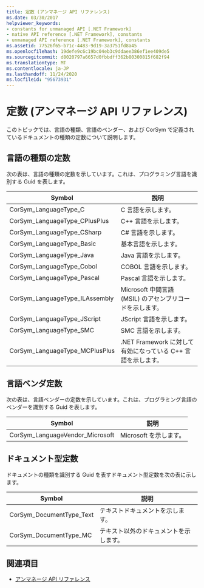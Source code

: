 ```yaml
---
title: 定数 (アンマネージ API リファレンス)
ms.date: 03/30/2017
helpviewer_keywords:
- constants for unmanaged API [.NET Framework]
- native API reference [.NET Framework], constants
- unmanaged API reference [.NET Framework], constants
ms.assetid: 77526f65-b71c-4483-9d19-3a3751fd8a45
ms.openlocfilehash: 19defe9c6c19bc04eb3c9ddaee386ef1ee409de5
ms.sourcegitcommit: d8020797a6657d0fbbdff362b80300815f682f94
ms.translationtype: MT
ms.contentlocale: ja-JP
ms.lasthandoff: 11/24/2020
ms.locfileid: "95673931"
---
```

# <a name="constants-unmanaged-api-reference"></a>定数 (アンマネージ API リファレンス)

このトピックでは、言語の種類、言語のベンダー、および CorSym で定義されているドキュメントの種類の定数について説明します。  
  
## <a name="language-type-constants"></a>言語の種類の定数  

 次の表は、言語の種類の定数を示しています。これは、プログラミング言語を識別する Guid を表します。  
  
|Symbol|説明|  
|------------|-----------------|  
|CorSym_LanguageType_C|C 言語を示します。|  
|CorSym_LanguageType_CPlusPlus|C++ 言語を示します。|  
|CorSym_LanguageType_CSharp|C# 言語を示します。|  
|CorSym_LanguageType_Basic|基本言語を示します。|  
|CorSym_LanguageType_Java|Java 言語を示します。|  
|CorSym_LanguageType_Cobol|COBOL 言語を示します。|  
|CorSym_LanguageType_Pascal|Pascal 言語を示します。|  
|CorSym_LanguageType_ILAssembly|Microsoft 中間言語 (MSIL) のアセンブリコードを示します。|  
|CorSym_LanguageType_JScript|JScript 言語を示します。|  
|CorSym_LanguageType_SMC|SMC 言語を示します。|  
|CorSym_LanguageType_MCPlusPlus|.NET Framework に対して有効になっている C++ 言語を示します。|  
  
## <a name="language-vendor-constants"></a>言語ベンダ定数  

 次の表は、言語ベンダーの定数を示しています。これは、プログラミング言語のベンダーを識別する Guid を表します。  
  
|Symbol|説明|  
|------------|-----------------|  
|CorSym_LanguageVendor_Microsoft|Microsoft を示します。|  
  
## <a name="document-type-constants"></a>ドキュメント型定数  

 ドキュメントの種類を識別する Guid を表すドキュメント型定数を次の表に示します。  
  
|Symbol|説明|  
|------------|-----------------|  
|CorSym_DocumentType_Text|テキストドキュメントを示します。|  
|CorSym_DocumentType_MC|テキスト以外のドキュメントを示します。|  
  
## <a name="see-also"></a>関連項目

- [アンマネージ API リファレンス](index.md)
